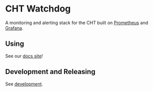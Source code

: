 # CHT Watchdog

A monitoring and alerting stack for the CHT built on [Prometheus](https://prometheus.io/) and [Grafana](https://grafana.com/).

## Using

See our [docs site](https://docs.communityhealthtoolkit.org/apps/guides/hosting/monitoring/setup/)!

## Development and Releasing

See [development](/development).
